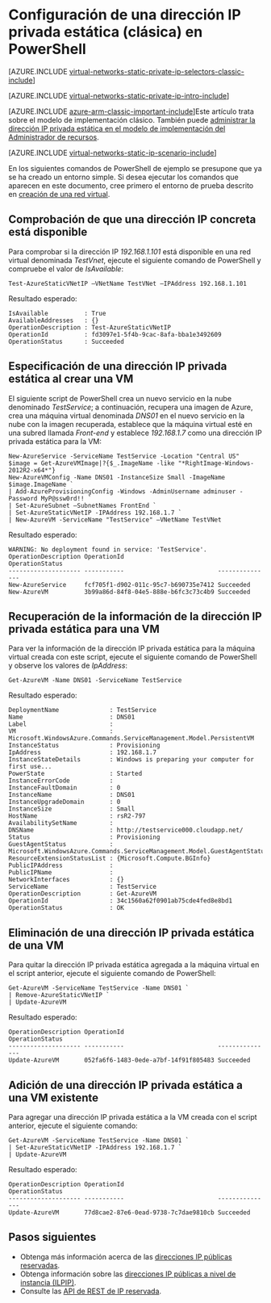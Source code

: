 <properties 
   pageTitle="Establecimiento de una IP privada estática en el modo clásico con PowerShell | Microsoft Azure"
   description="Descripción de las IP privadas estáticas (DIP) y su administración en el modo clásico y PowerShell"
   services="virtual-network"
   documentationCenter="na"
   authors="telmosampaio"
   manager="carmonm"
   editor="tysonn"
   tags="azure-service-management"
/>
<tags 
   ms.service="virtual-network"
   ms.devlang="na"
   ms.topic="article"
   ms.tgt_pltfrm="na"
   ms.workload="infrastructure-services"
   ms.date="02/02/2016"
   ms.author="telmos" />

# Configuración de una dirección IP privada estática (clásica) en PowerShell

[AZURE.INCLUDE [virtual-networks-static-private-ip-selectors-classic-include](../../includes/virtual-networks-static-private-ip-selectors-classic-include.md)]

[AZURE.INCLUDE [virtual-networks-static-private-ip-intro-include](../../includes/virtual-networks-static-private-ip-intro-include.md)]

[AZURE.INCLUDE [azure-arm-classic-important-include](../../includes/azure-arm-classic-important-include.md)]Este artículo trata sobre el modelo de implementación clásico. También puede [administrar la dirección IP privada estática en el modelo de implementación del Administrador de recursos](virtual-networks-static-private-ip-arm-ps.md).

[AZURE.INCLUDE [virtual-networks-static-ip-scenario-include](../../includes/virtual-networks-static-ip-scenario-include.md)]

En los siguientes comandos de PowerShell de ejemplo se presupone que ya se ha creado un entorno simple. Si desea ejecutar los comandos que aparecen en este documento, cree primero el entorno de prueba descrito en [creación de una red virtual](virtual-networks-create-vnet-classic-netcfg-ps.md).

## Comprobación de que una dirección IP concreta está disponible
Para comprobar si la dirección IP *192.168.1.101* está disponible en una red virtual denominada *TestVnet*, ejecute el siguiente comando de PowerShell y compruebe el valor de *IsAvailable*:

	Test-AzureStaticVNetIP –VNetName TestVNet –IPAddress 192.168.1.101 

Resultado esperado:

	IsAvailable          : True
	AvailableAddresses   : {}
	OperationDescription : Test-AzureStaticVNetIP
	OperationId          : fd3097e1-5f4b-9cac-8afa-bba1e3492609
	OperationStatus      : Succeeded

## Especificación de una dirección IP privada estática al crear una VM
El siguiente script de PowerShell crea un nuevo servicio en la nube denominado *TestService*; a continuación, recupera una imagen de Azure, crea una máquina virtual denominada *DNS01* en el nuevo servicio en la nube con la imagen recuperada, establece que la máquina virtual esté en una subred llamada *Front-end* y establece *192.168.1.7* como una dirección IP privada estática para la VM:

	New-AzureService -ServiceName TestService -Location "Central US"
	$image = Get-AzureVMImage|?{$_.ImageName -like "*RightImage-Windows-2012R2-x64*"}
	New-AzureVMConfig -Name DNS01 -InstanceSize Small -ImageName $image.ImageName `
	| Add-AzureProvisioningConfig -Windows -AdminUsername adminuser -Password MyP@ssw0rd!! `
	| Set-AzureSubnet –SubnetNames FrontEnd `
	| Set-AzureStaticVNetIP -IPAddress 192.168.1.7 `
	| New-AzureVM -ServiceName "TestService" –VNetName TestVNet

Resultado esperado:

	WARNING: No deployment found in service: 'TestService'.
	OperationDescription OperationId                          OperationStatus
	-------------------- -----------                          ---------------
	New-AzureService     fcf705f1-d902-011c-95c7-b690735e7412 Succeeded      
	New-AzureVM          3b99a86d-84f8-04e5-888e-b6fc3c73c4b9 Succeeded  

## Recuperación de la información de la dirección IP privada estática para una VM
Para ver la información de la dirección IP privada estática para la máquina virtual creada con este script, ejecute el siguiente comando de PowerShell y observe los valores de *IpAddress*:

	Get-AzureVM -Name DNS01 -ServiceName TestService

Resultado esperado:

	DeploymentName              : TestService
	Name                        : DNS01
	Label                       : 
	VM                          : Microsoft.WindowsAzure.Commands.ServiceManagement.Model.PersistentVM
	InstanceStatus              : Provisioning
	IpAddress                   : 192.168.1.7
	InstanceStateDetails        : Windows is preparing your computer for first use...
	PowerState                  : Started
	InstanceErrorCode           : 
	InstanceFaultDomain         : 0
	InstanceName                : DNS01
	InstanceUpgradeDomain       : 0
	InstanceSize                : Small
	HostName                    : rsR2-797
	AvailabilitySetName         : 
	DNSName                     : http://testservice000.cloudapp.net/
	Status                      : Provisioning
	GuestAgentStatus            : Microsoft.WindowsAzure.Commands.ServiceManagement.Model.GuestAgentStatus
	ResourceExtensionStatusList : {Microsoft.Compute.BGInfo}
	PublicIPAddress             : 
	PublicIPName                : 
	NetworkInterfaces           : {}
	ServiceName                 : TestService
	OperationDescription        : Get-AzureVM
	OperationId                 : 34c1560a62f0901ab75cde4fed8e8bd1
	OperationStatus             : OK

## Eliminación de una dirección IP privada estática de una VM
Para quitar la dirección IP privada estática agregada a la máquina virtual en el script anterior, ejecute el siguiente comando de PowerShell:
	
	Get-AzureVM -ServiceName TestService -Name DNS01 `
	| Remove-AzureStaticVNetIP `
	| Update-AzureVM

Resultado esperado:

	OperationDescription OperationId                          OperationStatus
	-------------------- -----------                          ---------------
	Update-AzureVM       052fa6f6-1483-0ede-a7bf-14f91f805483 Succeeded

## Adición de una dirección IP privada estática a una VM existente
Para agregar una dirección IP privada estática a la VM creada con el script anterior, ejecute el siguiente comando:

	Get-AzureVM -ServiceName TestService -Name DNS01 `
	| Set-AzureStaticVNetIP -IPAddress 192.168.1.7 `
	| Update-AzureVM

Resultado esperado:

	OperationDescription OperationId                          OperationStatus
	-------------------- -----------                          ---------------
	Update-AzureVM       77d8cae2-87e6-0ead-9738-7c7dae9810cb Succeeded 

## Pasos siguientes

- Obtenga más información acerca de las [direcciones IP públicas reservadas](../virtual-networks-reserved-public-ip).
- Obtenga información sobre las [direcciones IP públicas a nivel de instancia (ILPIP)](../virtual-networks-instance-level-public-ip).
- Consulte las [API de REST de IP reservada](https://msdn.microsoft.com/library/azure/dn722420.aspx).

<!---HONumber=AcomDC_0211_2016-->
